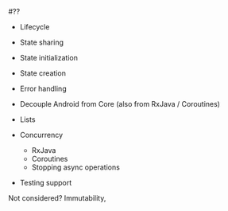 #??

- Lifecycle

- State sharing

- State initialization

- State creation 

- Error handling

- Decouple Android from Core (also from RxJava / Coroutines)

- Lists

- Concurrency
    - RxJava
    - Coroutines
    - Stopping async operations

- Testing support


Not considered? Immutability, 